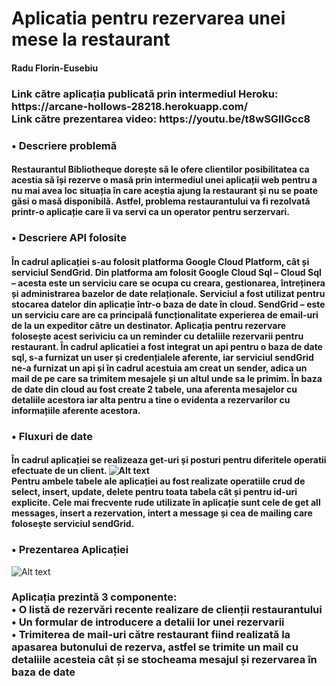 # Aplicatia pentru rezervarea unei mese la restaurant
<h4>Radu Florin-Eusebiu</h4>
<h3>Link către aplicația publicată prin intermediul Heroku: https://arcane-hollows-28218.herokuapp.com/ </br>
Link către prezentarea video:  https://youtu.be/t8wSGllGcc8
</h3>
<h3>•	Descriere problemă </h3>
<h4>Restaurantul Bibliotheque dorește să le ofere clientilor posibilitatea ca acestia să își rezerve o masă prin intermediul unei aplicații web pentru a nu mai avea loc situația în care aceștia ajung la restaurant și nu se poate găsi o masă disponibilă. Astfel, problema restaurantului va fi rezolvată printr-o aplicație care îi va servi ca un operator pentru serzervari.</h4>
<h3>•	Descriere API folosite </h3>
<h4>În cadrul aplicației s-au folosit platforma Google Cloud Platform, cât și serviciul SendGrid.
Din platforma am folosit Google Cloud Sql – Cloud Sql – acesta este un serviciu care se ocupa cu creara, gestionarea, întreținera și administrarea bazelor de date relaționale. Serviciul a fost utilizat pentru stocarea datelor din aplicație într-o baza de date în cloud.
SendGrid – este un serviciu care are ca principală funcționalitate experierea de email-uri de la un expeditor către un destinator. Aplicația pentru rezervare folosește acest seriviciu ca un reminder cu detaliile rezervarii pentru restaurant.
În cadrul aplicatiei a fost integrat un api pentru o baza de date sql, s-a furnizat un user și credențialele aferente, iar serviciul sendGrid ne-a furnizat un api și în cadrul acestuia am creat un sender, adica un mail de pe care sa trimitem mesajele și un altul unde sa le primim. 
În baza de date din cloud au fost create 2 tabele, una aferenta mesajelor cu detaliile acestora iar alta pentru a tine o evidenta a rezervarilor cu informațiile aferente acestora.
</h4>
<h3>•	Fluxuri de date </h3>
<h4>În cadrul aplicației se realizeaza get-uri și posturi pentru diferitele operatii efectuate de un client.
<img src="https://user-images.githubusercontent.com/72069136/168493439-25df99ff-2fe6-4925-8fb8-9d3dbf50fdbe.png" alt="Alt text" title="Optional title"> </br>
Pentru ambele tabele ale aplicației au fost realizate operatiile crud de select, insert, update, delete pentru toata tabela cât și pentru id-uri explicite.
Cele mai frecvente rude utilizate în aplicație sunt cele de get all messages, insert a rezervation, intert a message și cea de mailing care folosește serviciul sendGrid.
</h4>
<h3>•	Prezentarea Aplicației</h3>
<img src="https://user-images.githubusercontent.com/72069136/168493551-30bc41d0-f618-48e8-b811-3335bf902223.png" alt="Alt text" title="Optional title">
<h3>Aplicația prezintă 3 componente: </br>
•	O listă de rezervări recente realizare de clienții restaurantului</br>
•	Un formular de introducere a detalii lor unei rezervarii</br>
•	Trimiterea de mail-uri către restaurant fiind realizată la apasarea butonului de rezerva, astfel se trimite un mail cu detaliile acesteia cât și se stocheama mesajul și rezervarea în baza de date
</h3>
